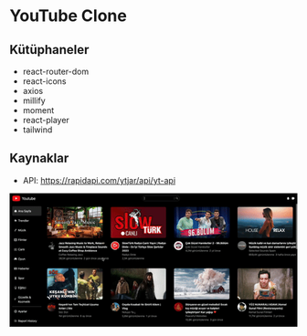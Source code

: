 <h1>YouTube Clone</h1>

<h2>Kütüphaneler</h2>

- react-router-dom
- react-icons
- axios
- millify
- moment
- react-player
- tailwind

<h2>Kaynaklar</h2>

- API: https://rapidapi.com/ytjar/api/yt-api

![](/public/proo.gif)
